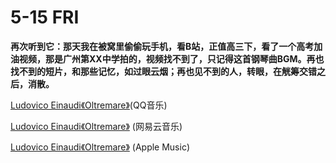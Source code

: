 # 5-15 FRI

**再次听到它：那天我在被窝里偷偷玩手机，看B站，正值高三下，看了一个高考加油视频，那是广州第XX中学拍的，视频找不到了，只记得这首钢琴曲BGM。再也找不到的短片，和那些记忆，如过眼云烟；再也见不到的人，转眼，在觥筹交错之后，消散。**

[Ludovico Einaudi《Oltremare》](%20https://c.y.qq.com/base/fcgi-bin/u?__=7gzrOhV%20)\(QQ音乐\)

[Ludovico Einaudi《Oltremare》](http://music.163.com/song/20952125/?userid=475877066) \(网易云音乐\)

[Ludovico Einaudi《Oltremare》](https://music.apple.com/au/album/oltremare/1512004517?i=1512004534) \(Apple Music\)

